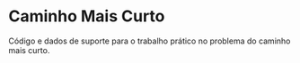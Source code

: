 # Caminho Mais Curto
 
 Código e dados de suporte para o trabalho prático no problema do caminho mais curto.
